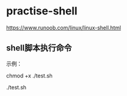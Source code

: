 # practise-shell

https://www.runoob.com/linux/linux-shell.html

## shell脚本执行命令

示例：

chmod +x ./test.sh

./test.sh
